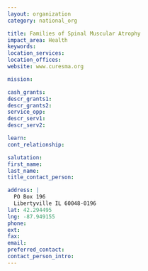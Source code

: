 ```yaml
---
layout: organization
category: national_org

title: Families of Spinal Muscular Atrophy
impact_area: Health
keywords: 
location_services: 
location_offices: 
website: www.curesma.org

mission: 

cash_grants: 
descr_grants1: 
descr_grants2: 
service_opp: 
descr_serv1: 
descr_serv2: 

learn: 
cont_relationship: 

salutation: 
first_name: 
last_name: 
title_contact_person: 

address: |
  PO Box 196  
  Libertyville IL 60048-0196
lat: 42.294495
lng: -87.949155
phone: 
ext: 
fax: 
email: 
preferred_contact: 
contact_person_intro: 
---
```

